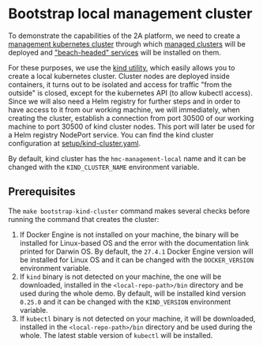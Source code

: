 # Bootstrap local management cluster

To demonstrate the capabilities of the 2A platform, we need to create a [management kubernetes cluster](https://mirantis.github.io/project-2a-docs/glossary/#management-cluster) through which [managed clusters](https://mirantis.github.io/project-2a-docs/glossary/#managed-cluster) will be deployed and ["beach-headed" services](https://mirantis.github.io/project-2a-docs/glossary/#beach-head-services) will be installed on them.

For these purposes, we use the [kind utility](https://kind.sigs.k8s.io/), which easily allows you to create a local kubernetes cluster.
Cluster nodes are deployed inside containers, it turns out to be isolated and access for traffic "from the outside" is closed, except for the kubernetes API (to allow kubectl access). Since we will also need a Helm registry for further steps and in order to have access to it from our working machine, we will immediately, when creating the cluster, establish a connection from port 30500 of our working machine to port 30500 of kind cluster nodes. This port will later be used for a Helm registry NodePort service. You can find the kind cluster configuration at [setup/kind-cluster.yaml](../setup/kind-cluster.yaml).

By default, kind cluster has the `hmc-management-local` name and it can be changed with the `KIND_CLUSTER_NAME` environment variable.

## Prerequisites

The `make bootstrap-kind-cluster` command makes several checks before running the command that creates the cluster:

1. If Docker Engine is not installed on your machine, the binary will be installed for Linux-based OS and the error with the documentation link printed for Darwin OS. By default, the `27.4.1` Docker Engine version will be installed for Linux OS and it can be changed with the `DOCKER_VERSION` environment variable.
2. If `kind` binary is not detected on your machine, the one will be downloaded, installed in the `<local-repo-path>/bin` directory and be used during the whole demo. By default, will be installed kind version `0.25.0` and it can be changed with the `KIND_VERSION` environment variable. 
3. If `kubectl` binary is not detected on your machine, it will be downloaded, installed in the `<local-repo-path>/bin` directory and be used during the whole. The latest stable version of `kubectl` will be installed. 
